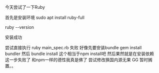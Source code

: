 今天尝试了一下Ruby

首先是安装环境
sudo apt install ruby-full

ruby --version

安装成功

尝试直接执行 ruby main_spec.rb 
失败
好像先要安装bundle
gem install bundler
然后
bundle install
这个相当于npm install吧
然后果然就是在安装依赖这一步失败了 和npm一样的德性我真是佛了
尝试修改换国内源无果
GG
暂时搁置。。